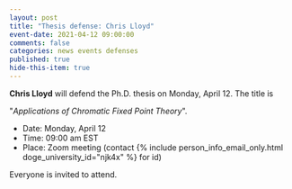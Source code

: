 ```yaml
---
layout: post
title: "Thesis defense: Chris Lloyd"
event-date: 2021-04-12 09:00:00
comments: false
categories: news events defenses
published: true
hide-this-item: true
---
```


**Chris Lloyd** will defend the Ph.D. thesis on Monday, April 12.
The title is

"_Applications of Chromatic Fixed Point Theory_".

- Date: Monday, April 12
- Time: 09:00 am EST
- Place: Zoom meeting (contact {% include person_info_email_only.html doge_university_id="njk4x" %} for id)

Everyone is invited to attend.

